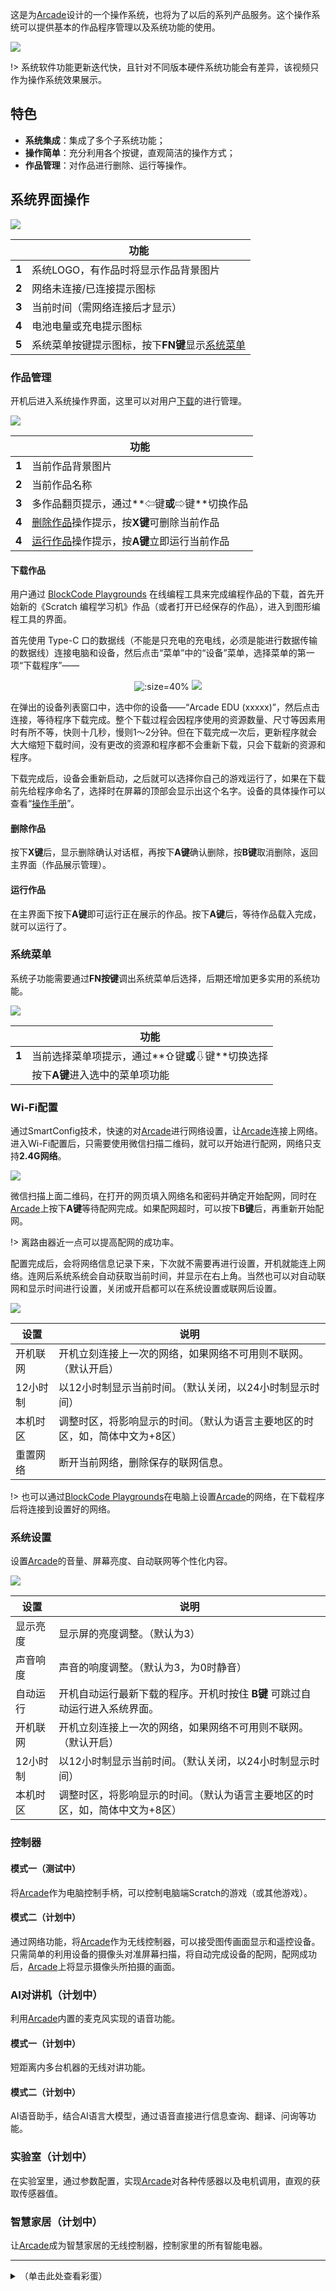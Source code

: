 这是为[Arcade](https://arcade.blockcode.fun/)设计的一个操作系统，也将为了以后的系列产品服务。这个操作系统可以提供基本的作品程序管理以及系统功能的使用。

![](_media/popsicle-os.gif)

!> 系统软件功能更新迭代快，且针对不同版本硬件系统功能会有差异，该视频只作为操作系统效果展示。

## 特色

- **系统集成**：集成了多个子系统功能；
- **操作简单**：充分利用各个按键，直观简洁的操作方式；
- **作品管理**：对作品进行删除、运行等操作。

## 系统界面操作

![](../_media/ui-default-home.png)

|       | 功能                                                                  |
| ----- | ------------------------------------------------------------------- |
| **1** | 系统LOGO，有作品时将显示作品背景图片                                                |
| **2** | 网络未连接/已连接提示图标                                                       |
| **3** | 当前时间（需网络连接后才显示）                                                     |
| **4** | 电池电量或充电提示图标                                                         |
| **5** | 系统菜单按键提示图标，按下**FN键**显示[系统菜单](#%E7%B3%BB%E7%BB%9F%E8%8F%9C%E5%8D%95) |

### 作品管理

开机后进入系统操作界面，这里可以对用户[下载](/zh-cn/upload.md)的进行管理。

![](_media/ui-home.png)

|       | 功能                                                                |
| ----- | ----------------------------------------------------------------- |
| **1** | 当前作品背景图片                                                          |
| **2** | 当前作品名称                                                            |
| **3** | 多作品翻页提示，通过**⇦键**或**⇨键**切换作品                                       |
| **4** | [删除作品](#%E5%88%A0%E9%99%A4%E4%BD%9C%E5%93%81)操作提示，按**X键**可删除当前作品  |
| **4** | [运行作品](#%E8%BF%90%E8%A1%8C%E4%BD%9C%E5%93%81)操作提示，按**A键**立即运行当前作品 |

#### 下载作品

用户通过 [BlockCode Playgrounds](https://make.blockcode.fun/) 在线编程工具来完成编程作品的下载，首先开始新的《Scratch 编程学习机》作品（或者打开已经保存的作品），进入到图形编程工具的界面。

首先使用 Type-C 口的数据线（不能是只充电的充电线，必须是能进行数据传输的数据线）连接电脑和设备，然后点击“菜单”中的“设备”菜单，选择菜单的第一项“下载程序”——

<center>

![](_media/download-menu.png ":size=40%")
![](_media/download-choose.png)

</center>

在弹出的设备列表窗口中，选中你的设备——“Arcade EDU (xxxxx)”，然后点击连接，等待程序下载完成。整个下载过程会因程序使用的资源数量、尺寸等因素用时有所不等，快则十几秒，慢则1～2分钟。但在下载完成一次后，更新程序就会大大缩短下载时间，没有更改的资源和程序都不会重新下载，只会下载新的资源和程序。

下载完成后，设备会重新启动，之后就可以选择你自己的游戏运行了，如果在下载前先给程序命名了，选择时在屏幕的顶部会显示出这个名字。设备的具体操作可以查看“[操作手册](/zh-cn/os.md)”。

#### 删除作品

按下**X键**后，显示删除确认对话框，再按下**A键**确认删除，按**B键**取消删除，返回主界面（作品展示管理）。

#### 运行作品

在主界面下按下**A键**即可运行正在展示的作品。按下**A键**后，等待作品载入完成，就可以运行了。

### 系统菜单

系统子功能需要通过**FN按键**调出系统菜单后选择，后期还增加更多实用的系统功能。

![](_media/fn-menu.png)

|       | 功能                            |
| ----- | ----------------------------- |
| **1** | 当前选择菜单项提示，通过**⇧键**或**⇩键**切换选择 |
|       | 按下**A键**进入选中的菜单项功能            |

### Wi-Fi配置

通过SmartConfig技术，快速的对[Arcade](https://arcade.blockcode.fun/)进行网络设置，让[Arcade](https://arcade.blockcode.fun/)连接上网络。进入Wi-Fi配置后，只需要使用微信扫描二维码，就可以开始进行配网，网络只支持**2.4G网络**。

![](_media/wifi-config.png)

微信扫描上面二维码，在打开的网页填入网络名和密码并确定开始配网，同时在[Arcade](https://arcade.blockcode.fun/)上按下**A键**等待配网完成。如果配网超时，可以按下**B键**后，再重新开始配网。

!> 离路由器近一点可以提高配网的成功率。

配置完成后，会将网络信息记录下来，下次就不需要再进行设置，开机就能连上网络。连网后系统系统会自动获取当前时间，并显示在右上角。当然也可以对自动联网和显示时间进行设置，关闭或开启都可以在系统设置或联网后设置。

![](_media/wifi-settings.png)

| 设置    | 说明                                      |
| ----- | --------------------------------------- |
| 开机联网  | 开机立刻连接上一次的网络，如果网络不可用则不联网。（默认开启）         |
| 12小时制 | 以12小时制显示当前时间。（默认关闭，以24小时制显示时间）          |
| 本机时区  | 调整时区，将影响显示的时间。（默认为语言主要地区的时区，如，简体中文为+8区） |
| 重置网络  | 断开当前网络，删除保存的联网信息。                       |

!> 也可以通过[BlockCode Playgrounds](https://make.blockcode.fun/)在电脑上设置[Arcade](https://arcade.blockcode.fun/)的网络，在下载程序后将连接到设置好的网络。

### 系统设置

设置[Arcade](https://arcade.blockcode.fun/)的音量、屏幕亮度、自动联网等个性化内容。

![](_media/system-settings.png)

| 设置    | 说明                                        |
| ----- | ----------------------------------------- |
| 显示亮度  | 显示屏的亮度调整。（默认为3）                           |
| 声音响度  | 声音的响度调整。（默认为3，为0时静音）                      |
| 自动运行  | 开机自动运行最新下载的程序。开机时按住 **B键** 可跳过自动运行进入系统界面。 |
| 开机联网  | 开机立刻连接上一次的网络，如果网络不可用则不联网。（默认开启）           |
| 12小时制 | 以12小时制显示当前时间。（默认关闭，以24小时制显示时间）            |
| 本机时区  | 调整时区，将影响显示的时间。（默认为语言主要地区的时区，如，简体中文为+8区）   |

### 控制器

#### 模式一（测试中）

将[Arcade](https://arcade.blockcode.fun/)作为电脑控制手柄，可以控制电脑端Scratch的游戏（或其他游戏）。

#### 模式二（计划中）

通过网络功能，将[Arcade](https://arcade.blockcode.fun/)作为无线控制器，可以接受图传画面显示和遥控设备。只需简单的利用设备的摄像头对准屏幕扫描，将自动完成设备的配网，配网成功后，[Arcade](https://arcade.blockcode.fun/)上将显示摄像头所拍摄的画面。

### AI对讲机（计划中）

利用[Arcade](https://arcade.blockcode.fun/)内置的麦克风实现的语音功能。

#### 模式一（计划中）

短距离内多台机器的无线对讲功能。

#### 模式二（计划中）

AI语音助手，结合AI语言大模型，通过语音直接进行信息查询、翻译、问询等功能。

### 实验室（计划中）

在实验室里，通过参数配置，实现[Arcade](https://arcade.blockcode.fun/)对各种传感器以及电机调用，直观的获取传感器值。

### 智慧家居（计划中）

让[Arcade](https://arcade.blockcode.fun/)成为智慧家居的无线控制器，控制家里的所有智能电器。

______________________________________________________________________

<details>
<summary>（单击此处查看彩蛋）</summary>

## 彩蛋

最后还有一个彩蛋，可能大家在最前面的动画中有注意看到在**FN菜单**里面有一个“NES模拟器”，可是怎么没有介绍！是看错了吗？你没有看错，确实有NES模拟器功能，但是作为一款编程学习机，这个只是送给大家的一个小惊喜，通过[BlockCode Playgrounds](https://make.blockcode.fun/)上传NES游戏，才会激活这个功能。

<center>

![](_media/nes-1.png)
![](_media/nes-2.png)
![](_media/nes-3.png)
![](_media/nes-4.png)

</center>

在[BlockCode Playgrounds](https://make.blockcode.fun/)新建一个**Scratch Arcade**作品，然后添加扩展。在扩展的搜索栏中输入“**nes**”（必须是完整的三个字母）就可以查看到“NES模拟器”的扩展，添加后会出现在积木栏中。

<center>

![](_media/search-nes.png ":size=45%") ![](_media/nes-extension.png ":size=45%")

</center>

这个扩展没有任何积木，只有一个“下载ROM到游戏机”的按钮，点击按钮后连接Arcade，并选择要玩的游戏ROM，就可以在**FN菜单**中打开“NES模拟器”，选择刚下载的游戏ROM就可以开始玩了。需要注意“NES模拟器”的按键和原本的键位稍有不同：

| NES按键      | Arcade按键 |
| ---------- | -------- |
| ⬆          | ⇧        |
| ⬇          | ⇩        |
| ⬅          | ⇦        |
| ⮕          | ⇨        |
| **A**      | **B**    |
| **B**      | **A**    |
| **START**  | **FN**   |
| **SELECT** | **X**    |
| **RESET**  | **Y**    |

!> 游戏ROM请自行查找下载或咨询客服。

</details>
